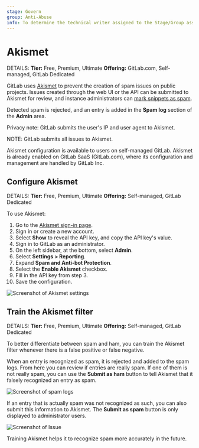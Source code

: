 ```yaml
---
stage: Govern
group: Anti-Abuse
info: To determine the technical writer assigned to the Stage/Group associated with this page, see https://handbook.gitlab.com/handbook/product/ux/technical-writing/#assignments
---
```


# Akismet

DETAILS:
**Tier:** Free, Premium, Ultimate
**Offering:** GitLab.com, Self-managed, GitLab Dedicated

GitLab uses [Akismet](https://akismet.com/) to prevent the creation of
spam issues on public projects. Issues created through the web UI or the API can be submitted to
Akismet for review, and instance administrators can
[mark snippets as spam](../user/snippets.md#mark-snippet-as-spam).

Detected spam is rejected, and an entry is added in the **Spam log** section of the
**Admin** area.

Privacy note: GitLab submits the user's IP and user agent to Akismet.

NOTE:
GitLab submits all issues to Akismet.

Akismet configuration is available to users on self-managed GitLab. Akismet is already enabled on
GitLab SaaS (GitLab.com), where its configuration and management are handled by GitLab Inc.

## Configure Akismet

DETAILS:
**Tier:** Free, Premium, Ultimate
**Offering:** Self-managed, GitLab Dedicated

To use Akismet:

1. Go to the [Akismet sign-in page](https://akismet.com/account/).
1. Sign in or create a new account.
1. Select **Show** to reveal the API key, and copy the API key's value.
1. Sign in to GitLab as an administrator.
1. On the left sidebar, at the bottom, select **Admin**.
1. Select **Settings > Reporting**.
1. Expand **Spam and Anti-bot Protection**.
1. Select the **Enable Akismet** checkbox.
1. Fill in the API key from step 3.
1. Save the configuration.

![Screenshot of Akismet settings](img/akismet_settings_v8_5.png)

## Train the Akismet filter

DETAILS:
**Tier:** Free, Premium, Ultimate
**Offering:** Self-managed, GitLab Dedicated

To better differentiate between spam and ham, you can train the Akismet
filter whenever there is a false positive or false negative.

When an entry is recognized as spam, it is rejected and added to the spam logs.
From here you can review if entries are really spam. If one of them is not really
spam, you can use the **Submit as ham** button to tell Akismet that it falsely
recognized an entry as spam.

![Screenshot of spam logs](img/spam_log_v8_11.png)

If an entry that is actually spam was not recognized as such, you can also submit
this information to Akismet. The **Submit as spam** button is only displayed
to administrator users.

![Screenshot of Issue](img/submit_issue_v8_11.png)

Training Akismet helps it to recognize spam more accurately in the future.
